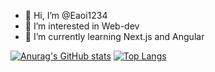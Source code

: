 - 👋 Hi, I’m @Eaoi1234
- 👀 I’m interested in Web-dev
- 🌱 I’m currently learning Next.js and Angular

[![Anurag's GitHub stats](https://github-readme-stats.vercel.app/api?username=Eaoi1234)](https://github.com/anuraghazra/github-readme-stats)
[![Top Langs](https://github-readme-stats.vercel.app/api/top-langs/?username=Eaoi1234)](https://github.com/anuraghazra/github-readme-stats)

<!---
Eaoi1234/Eaoi1234 is a ✨ special ✨ repository because its `README.md` (this file) appears on your GitHub profile.
You can click the Preview link to take a look at your changes.
--->
